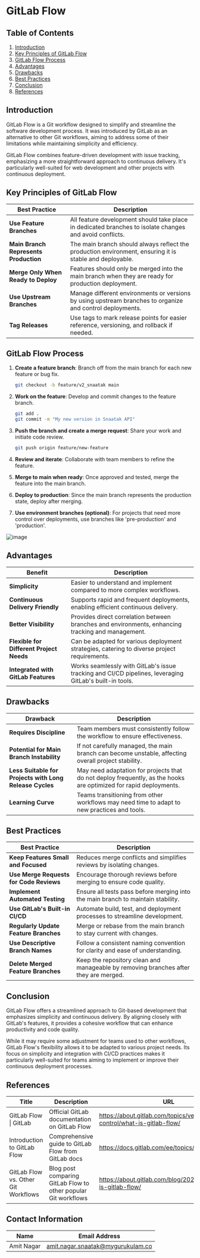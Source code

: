 # GitLab Flow 

## Table of Contents

1. [Introduction](#introduction)
2. [Key Principles of GitLab Flow](#key-principles-of-gitlab-flow)
3. [GitLab Flow Process](#gitlab-flow-process)
4. [Advantages](#advantages)
5. [Drawbacks](#drawbacks)
6. [Best Practices](#best-practices)
7. [Conclusion](#conclusion)
8. [References](#references)

## Introduction

GitLab Flow is a Git workflow designed to simplify and streamline the software development process. It was introduced by GitLab as an alternative to other Git workflows, aiming to address some of their limitations while maintaining simplicity and efficiency.

GitLab Flow combines feature-driven development with issue tracking, emphasizing a more straightforward approach to continuous delivery. It's particularly well-suited for web development and other projects with continuous deployment.

## Key Principles of GitLab Flow

| Best Practice                               | Description                                                        |
|---------------------------------------------|--------------------------------------------------------------------|
| **Use Feature Branches**                   | All feature development should take place in dedicated branches to isolate changes and avoid conflicts. |
| **Main Branch Represents Production**       | The main branch should always reflect the production environment, ensuring it is stable and deployable. |
| **Merge Only When Ready to Deploy**         | Features should only be merged into the main branch when they are ready for production deployment. |
| **Use Upstream Branches**                   | Manage different environments or versions by using upstream branches to organize and control deployments. |
| **Tag Releases**                           | Use tags to mark release points for easier reference, versioning, and rollback if needed. |

## GitLab Flow Process

1. **Create a feature branch**: Branch off from the main branch for each new feature or bug fix.

    ```bash
    git checkout -b feature/v2_snaatak main
    ```

2. **Work on the feature**: Develop and commit changes to the feature branch.

    ```bash
    git add .
    git commit -m "My new version in Snaatak API"
    ```

3. **Push the branch and create a merge request**: Share your work and initiate code review.

    ```bash
    git push origin feature/new-feature
    ```

4. **Review and iterate**: Collaborate with team members to refine the feature.

5. **Merge to main when ready**: Once approved and tested, merge the feature into the main branch.

6. **Deploy to production**: Since the main branch represents the production state, deploy after merging.

7. **Use environment branches (optional)**: For projects that need more control over deployments, use branches like 'pre-production' and 'production'.

![image](https://github.com/user-attachments/assets/7afe93c2-5efd-4578-b67c-9facc68dafcc)


## Advantages

| Benefit                                  | Description                                                        |
|------------------------------------------|--------------------------------------------------------------------|
| **Simplicity**                           | Easier to understand and implement compared to more complex workflows. |
| **Continuous Delivery Friendly**         | Supports rapid and frequent deployments, enabling efficient continuous delivery. |
| **Better Visibility**                    | Provides direct correlation between branches and environments, enhancing tracking and management. |
| **Flexible for Different Project Needs** | Can be adapted for various deployment strategies, catering to diverse project requirements. |
| **Integrated with GitLab Features**      | Works seamlessly with GitLab's issue tracking and CI/CD pipelines, leveraging GitLab's built-in tools. |

## Drawbacks

| Drawback                                   | Description                                                        |
|--------------------------------------------|--------------------------------------------------------------------|
| **Requires Discipline**                   | Team members must consistently follow the workflow to ensure effectiveness. |
| **Potential for Main Branch Instability**  | If not carefully managed, the main branch can become unstable, affecting overall project stability. |
| **Less Suitable for Projects with Long Release Cycles** | May need adaptation for projects that do not deploy frequently, as the hooks are optimized for rapid deployments. |
| **Learning Curve**                        | Teams transitioning from other workflows may need time to adapt to new practices and tools. |

## Best Practices

| Best Practice                               | Description                                                        |
|---------------------------------------------|--------------------------------------------------------------------|
| **Keep Features Small and Focused**        | Reduces merge conflicts and simplifies reviews by isolating changes. |
| **Use Merge Requests for Code Reviews**    | Encourage thorough reviews before merging to ensure code quality. |
| **Implement Automated Testing**            | Ensure all tests pass before merging into the main branch to maintain stability. |
| **Use GitLab's Built-in CI/CD**             | Automate build, test, and deployment processes to streamline development. |
| **Regularly Update Feature Branches**      | Merge or rebase from the main branch to stay current with changes. |
| **Use Descriptive Branch Names**            | Follow a consistent naming convention for clarity and ease of understanding. |
| **Delete Merged Feature Branches**         | Keep the repository clean and manageable by removing branches after they are merged. |

## Conclusion

GitLab Flow offers a streamlined approach to Git-based development that emphasizes simplicity and continuous delivery. By aligning closely with GitLab's features, it provides a cohesive workflow that can enhance productivity and code quality.

While it may require some adjustment for teams used to other workflows, GitLab Flow's flexibility allows it to be adapted to various project needs. Its focus on simplicity and integration with CI/CD practices makes it particularly well-suited for teams aiming to implement or improve their continuous deployment processes.

## References

| Title | Description | URL |
|-------|-------------|-----|
| GitLab Flow \| GitLab | Official GitLab documentation on GitLab Flow | https://about.gitlab.com/topics/version-control/what-is-gitlab-flow/ |
| Introduction to GitLab Flow | Comprehensive guide to GitLab Flow from GitLab docs | https://docs.gitlab.com/ee/topics/gitlab_flow.html |
| GitLab Flow vs. Other Git Workflows | Blog post comparing GitLab Flow to other popular Git workflows | https://about.gitlab.com/blog/2020/03/05/what-is-gitlab-flow/ |

## Contact Information 
|Name|Email Address|
|:---:|:---:|
|Amit Nagar|amit.nagar.snaatak@mygurukulam.co|
